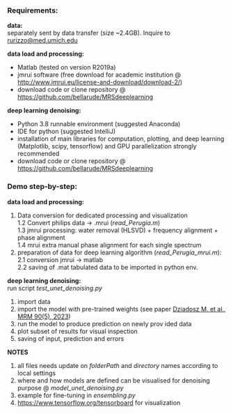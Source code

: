 
### Requirements:
**data:** <br>
separately sent by data transfer (size ~2.4GB). Inquire to rurizzo@med.umich.edu

**data load and processing:** <br>
- Matlab (tested on version R2019a) <br>
- jmrui software (free download for academic institution @ http://www.jmrui.eu/license-and-download/download-2/) <br>
- download code or clone repository @ https://github.com/bellarude/MRSdeeplearning

**deep learning denoising:** <br>
- Python 3.8 runnable environment (suggested Anaconda) <br>
- IDE for python (suggested IntelliJ) <br>
- installation of main libraries for computation, plotting, and deep learning (Matplotlib, scipy, tensorflow) and GPU parallelization strongly recommended <br>
- download code or clone repository @ https://github.com/bellarude/MRSdeeplearning

### Demo step-by-step:
**data load and processing:** <br>
 1. Data conversion for dedicated processing and visualization <br>
	 1.2 Convert philips data -> .mrui (*read_Perugia.m*) <br>
	 1.3 jmrui processing: water removal (HLSVD) + frequency alignment + phase alignment <br>
	 1.4 mrui extra manual phase alignment for each single spectrum <br>
 2.  preparation of data for deep learning algorithm (*read_Perugia_mrui.m*):  <br>
	 2.1 conversion jmrui -> matlab  <br>
	 2.2 saving of .mat tabulated data to be imported in python env. <br>

**deep learning denoising:** <br>
run script *test_unet_denoising.py* <br>
 1. import data 	 <br>
 2. import the model with pre-trained weights (see paper  [Dziadosz M. et al., MRM 90(5), 2023](https://onlinelibrary.wiley.com/doi/full/10.1002/mrm.29762)) 	 <br>
 3. run the model to produce prediction on newly prov ided data <br>
 4. plot subset of results for visual inspection 	 <br>
 5. saving of input, prediction and errors <br>

**NOTES** <br>
1. all files needs update on *folderPath* and *directory* names according to local settings <br>
2. where and how models are defined can be visualised for denoising purpose @ *model_unet_denoising.py* <br>
3. example for fine-tuning in *ensembling.py* <br>
4. https://www.tensorflow.org/tensorboard for visualization <br>

